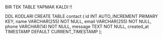 BIR TEK TABLE YAPMAK KALDI !!



DDL KODLARI 
CREATE TABLE contact (
    id INT AUTO_INCREMENT PRIMARY KEY,
    name VARCHAR(255) NOT NULL,
    email VARCHAR(255) NOT NULL,
    phone VARCHAR(14) NOT NULL,
    message TEXT NOT NULL,
    created_at TIMESTAMP DEFAULT CURRENT_TIMESTAMP
);